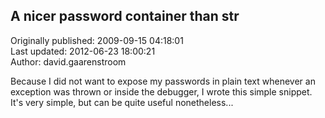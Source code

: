 ## A nicer password container than str  
Originally published: 2009-09-15 04:18:01  
Last updated: 2012-06-23 18:00:21  
Author: david.gaarenstroom   
  
Because I did not want to expose my passwords in plain text whenever an exception was thrown or inside the debugger, I wrote this simple snippet. It's very simple, but can be quite useful nonetheless...
